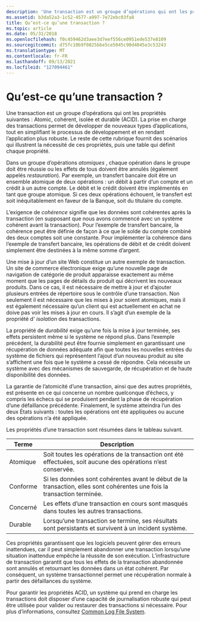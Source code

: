 ```yaml
---
description: 'Une transaction est un groupe d’opérations qui ont les propriétés suivantes : Atomic, cohérent, isolée et durable (ACID).'
ms.assetid: b3da52a3-1c52-4577-a997-7e72ebc03fa8
title: Qu’est-ce qu’une transaction ?
ms.topic: article
ms.date: 05/31/2018
ms.openlocfilehash: f0c459462d3aee3d7eef556ce0951ede537e8109
ms.sourcegitcommit: d75fc10b9f0825bbe5ce5045c90d4045e3c53243
ms.translationtype: MT
ms.contentlocale: fr-FR
ms.lasthandoff: 09/13/2021
ms.locfileid: "127094461"
---
```

# <a name="what-is-a-transaction"></a>Qu’est-ce qu’une transaction ?

Une transaction est un groupe d’opérations qui ont les propriétés suivantes : Atomic, cohérent, isolée et durable (ACID). La prise en charge des transactions permet de développer de nouveaux types d’applications, tout en simplifiant le processus de développement et en rendant l’application plus robuste. Le reste de cette rubrique fournit des scénarios qui illustrent la nécessité de ces propriétés, puis une table qui définit chaque propriété.

Dans un groupe d’opérations *atomiques* , chaque opération dans le groupe doit être réussie ou les effets de tous doivent être annulés (également appelés *restauration*). Par exemple, un transfert bancaire doit être un ensemble atomique de deux opérations : un débit à partir d’un compte et un crédit à un autre compte. Le débit et le crédit doivent être implémentés en tant que groupe atomique. Si ces deux opérations échouent, le transfert est soit inéquitablement en faveur de la Banque, soit du titulaire du compte.

L’exigence de *cohérence* signifie que les données sont cohérentes après la transaction (en supposant que nous avons commencé avec un système cohérent avant la transaction). Pour l’exemple de transfert bancaire, la cohérence peut être définie de façon à ce que le solde du compte combiné des deux comptes soit une constante. Pour implémenter la cohérence dans l’exemple de transfert bancaire, les opérations de débit et de crédit doivent simplement être destinées à la même somme d’argent.

Une mise à jour d’un site Web constitue un autre exemple de transaction. Un site de commerce électronique exige qu’une nouvelle page de navigation de catégorie de produit apparaisse exactement au même moment que les pages de détails du produit qui décrivent les nouveaux produits. Dans ce cas, il est nécessaire de mettre à jour et d’ajouter plusieurs entrées de répertoire sous le contrôle d’une transaction. Non seulement il est nécessaire que les mises à jour soient atomiques, mais il est également nécessaire qu’un client qui est actuellement en achat ne doive pas voir les mises à jour en cours. Il s’agit d’un exemple de la propriété d' *isolation* des transactions.

La propriété de *durabilité* exige qu’une fois la mise à jour terminée, ses effets persistent même si le système ne répond plus. Dans l’exemple précédent, la durabilité peut être fournie simplement en garantissant une récupération de données adéquate afin que toutes les nouvelles entrées du système de fichiers qui représentent l’ajout d’un nouveau produit au site s’affichent une fois que le système a cessé de répondre. Cela nécessite un système avec des mécanismes de sauvegarde, de récupération et de haute disponibilité des données.

La garantie de l’atomicité d’une transaction, ainsi que des autres propriétés, est présente en ce qui concerne un nombre quelconque d’échecs, y compris les échecs qui se produisent pendant la phase de récupération d’une défaillance précédente. Finalement, le système atteindra l’un des deux États suivants : toutes les opérations ont été appliquées ou aucune des opérations n’a été appliquée.

Les propriétés d’une transaction sont résumées dans le tableau suivant.



| Terme                                                                                                         | Description                                                                                                                       |
|--------------------------------------------------------------------------------------------------------------|-----------------------------------------------------------------------------------------------------------------------------------|
| <span id="Atomic"></span><span id="atomic"></span><span id="ATOMIC"></span>Atomique<br/>                 | Soit toutes les opérations de la transaction ont été effectuées, soit aucune des opérations n’est conservée.<br/>                             |
| <span id="Consistent"></span><span id="consistent"></span><span id="CONSISTENT"></span>Conforme<br/> | Si les données sont cohérentes avant le début de la transaction, elles sont cohérentes une fois la transaction terminée.<br/> |
| <span id="Isolated_"></span><span id="isolated_"></span><span id="ISOLATED_"></span>Concerné <br/>     | Les effets d’une transaction en cours sont masqués dans toutes les autres transactions.<br/>                               |
| <span id="Durable"></span><span id="durable"></span><span id="DURABLE"></span>Durable<br/>             | Lorsqu’une transaction se termine, ses résultats sont persistants et survivent à un incident système.<br/>                               |



 

Ces propriétés garantissent que les logiciels peuvent gérer des erreurs inattendues, car il peut simplement abandonner une transaction lorsqu’une situation inattendue empêche la réussite de son exécution. L’infrastructure de transaction garantit que tous les effets de la transaction abandonnée sont annulés et retournant les données dans un état cohérent. Par conséquent, un système transactionnel permet une récupération normale à partir des défaillances du système.

Pour garantir les propriétés ACID, un système qui prend en charge les transactions doit disposer d’une capacité de journalisation robuste qui peut être utilisée pour valider ou restaurer des transactions si nécessaire. Pour plus d’informations, consultez [Common Log File System](/previous-versions/windows/desktop/clfs/common-log-file-system-portal).

 

